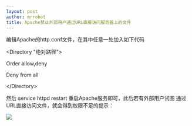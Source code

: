 ```yaml
---
layout: post
author: mrrobot
title: Apache禁止外部用户通过URL直接访问服务器上的文件
---
```


编辑Apache的http.conf文件，在其中任意一处加入如下代码

&lt;Directory "绝对路径"> 

   Order allow,deny
   
   Deny from all
   
&lt;/Directory>

然后 service httpd restart 重启Apache服务即可，此后若有外部用户试图 通过URL直接访问文件，就会得到权限不足的提示：

![](http://cl.ly/170Z0Z1o2f0z/forbidden.tiff)
